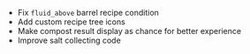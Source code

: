 * Fix `fluid_above` barrel recipe condition
* Add custom recipe tree icons
* Make compost result display as chance for better experience
* Improve salt collecting code
